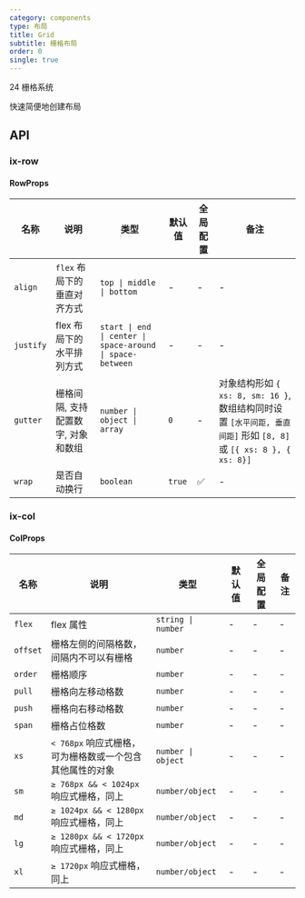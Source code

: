 ```yaml
---
category: components
type: 布局
title: Grid
subtitle: 栅格布局
order: 0
single: true
---
```


24 栅格系统

快速简便地创建布局

## API

### ix-row

#### RowProps

| 名称 | 说明 | 类型  | 默认值 | 全局配置 | 备注 |
| --- | --- | --- | --- | --- | --- |
| `align` | `flex` 布局下的垂直对齐方式 | `top \| middle \| bottom` | - | - | - |
| `justify` | flex 布局下的水平排列方式 | `start \| end \| center \| space-around \| space-between` | - | - | - |
| `gutter` | 栅格间隔, 支持配置数字, 对象和数组 | `number \| object \| array` | `0` | - | 对象结构形如 `{ xs: 8, sm: 16 }`, 数组结构同时设置 `[水平间距, 垂直间距]` 形如 `[8, 8]` 或 `[{ xs: 8 }, { xs: 8}]` |
| `wrap` | 是否自动换行 | `boolean` | `true` | ✅ | - |

### ix-col

#### ColProps

| 名称 | 说明 | 类型  | 默认值 | 全局配置 | 备注 |
| --- | --- | --- | --- | --- | --- |
| `flex` | flex 属性 | `string \| number` | - | - | - |
| `offset` | 栅格左侧的间隔格数，间隔内不可以有栅格 | `number` | - | - | - |
| `order` | 栅格顺序 | `number` | - | - | - |
| `pull` | 栅格向左移动格数 | `number` | - | - | - |
| `push` | 栅格向右移动格数 | `number` | - | - | - |
| `span` | 栅格占位格数 | `number` | - | -  | - |
| `xs` | `< 768px` 响应式栅格，可为栅格数或一个包含其他属性的对象 | `number \| object` | - | -  | - |
| `sm` | `≥ 768px && < 1024px` 响应式栅格，同上 | `number/object` | - | -  | - |
| `md` | `≥ 1024px && < 1280px` 响应式栅格，同上 | `number/object` | - | -  | - |
| `lg` | `≥ 1280px && < 1720px` 响应式栅格，同上 | `number/object` | - | -  | - |
| `xl` | `≥ 1720px` 响应式栅格，同上 | `number/object` | - | -  | - |
